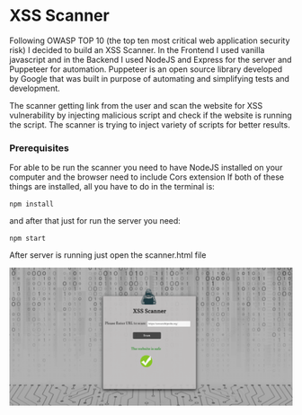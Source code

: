 # XSS Scanner

Following OWASP TOP 10 (the top ten most critical web application security risk) I decided to build an XSS Scanner.
In the Frontend I used vanilla javascript and in the Backend I used NodeJS and Express for the server and Puppeteer for automation. 
Puppeteer is an open source library developed by Google that was built in purpose of automating and simplifying tests and development.

The scanner getting link from the user and scan the website for XSS vulnerability by injecting malicious script and check if the website is running the script.
The scanner is trying to inject variety of scripts for better results.   


### Prerequisites

For able to be run the scanner you need to have NodeJS installed on your computer and the browser need to include Cors extension
If both of these things are installed, all you have to do in the terminal is:

```
npm install
```
and after that just for run the server you need:

```
npm start
```
After server is running just open the scanner.html file

![](pictures/xss_scanner_pic.png)
